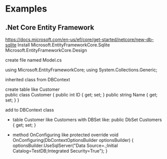 # Examples


.Net Core Entity Framework 
---------------------------
https://docs.microsoft.com/en-us/ef/core/get-started/netcore/new-db-sqlite
Install 
Microsoft.EntityFrameworkCore.Sqlite 
Microsoft.EntityFrameworkCore.Design

create 
file named Model.cs 

using Microsoft.EntityFrameworkCore;
using System.Collections.Generic;

inherited
class from DBContext

create
table like Customer   
    public class Customer
    {
        public int ID { get; set; }
        public string Name { get; set; }
    }

add to DBContext class
* table Customer like Customers with DBSet like:
public DbSet<Customer> Customers { get; set; }

* method OnConfiguring like
        protected override void OnConfiguring(DbContextOptionsBuilder optionsBuilder)
        {
            optionsBuilder.UseSqlServer("Data Source=.;Initial Catalog=TestDB;Integrated Security=True");
        }
